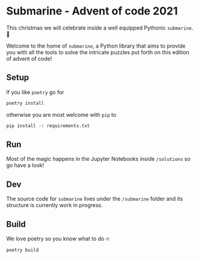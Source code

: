 # Submarine - Advent of code 2021

This christmas we will celebrate inside a well equipped Pythonic `submarine`. 🌊

Welcome to the home of `submarine`, a Python library that aims to provide you with all the tools to solve the intricate puzzles put forth on this edition of advent of code!

## Setup

If you like `poetry` go for

```bash
poetry install
```

otherwise you are most welcome with `pip` to
```bash
pip install -r requirements.txt
```

## Run

Most of the magic happens in the Jupyter Notebooks inside `/solutions` so go have a look!

## Dev

The source code for `submarine` lives under the `/submarine` folder and its structure is currently work in progress.

## Build

We love poetry so you know what to do 🔥

```bash
poetry build
```
